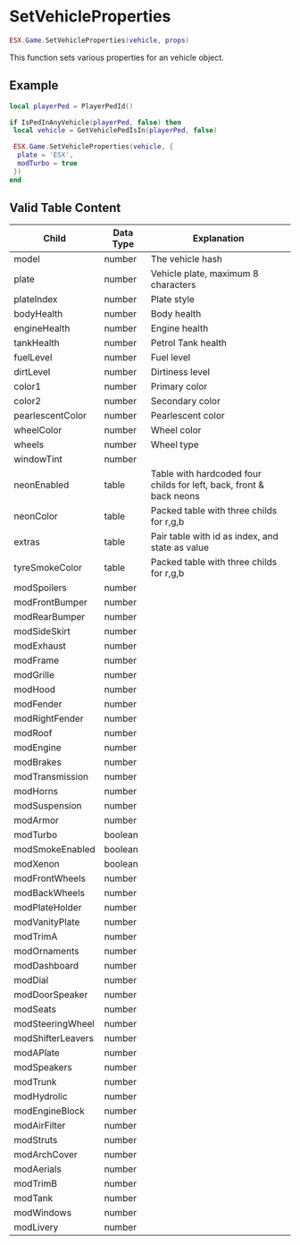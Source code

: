 # SetVehicleProperties

```lua
ESX.Game.SetVehicleProperties(vehicle, props)
```

This function sets various properties for an vehicle object.

## Example

```lua
local playerPed = PlayerPedId()

if IsPedInAnyVehicle(playerPed, false) then
 local vehicle = GetVehiclePedIsIn(playerPed, false)

 ESX.Game.SetVehicleProperties(vehicle, {
  plate = 'ESX',
  modTurbo = true
 })
end
```

## Valid Table Content

| Child             | Data Type | Explanation                                                         |
| ----------------- | --------- | ------------------------------------------------------------------- |
| model             | number    | The vehicle hash                                                    |
| plate             | number    | Vehicle plate, maximum 8 characters                                 |
| plateIndex        | number    | Plate style                                                         |
| bodyHealth        | number    | Body health                                                         |
| engineHealth      | number    | Engine health                                                       |
| tankHealth        | number    | Petrol Tank health                                                  |
| fuelLevel         | number    | Fuel level                                                          |
| dirtLevel         | number    | Dirtiness level                                                     |
| color1            | number    | Primary color                                                       |
| color2            | number    | Secondary color                                                     |
| pearlescentColor  | number    | Pearlescent color                                                   |
| wheelColor        | number    | Wheel color                                                         |
| wheels            | number    | Wheel type                                                          |
| windowTint        | number    |                                                                     |
| neonEnabled       | table     | Table with hardcoded four childs for left, back, front & back neons |
| neonColor         | table     | Packed table with three childs for r,g,b                            |
| extras            | table     | Pair table with id as index, and state as value                     |
| tyreSmokeColor    | table     | Packed table with three childs for r,g,b                            |
| modSpoilers       | number    |                                                                     |
| modFrontBumper    | number    |                                                                     |
| modRearBumper     | number    |                                                                     |
| modSideSkirt      | number    |                                                                     |
| modExhaust        | number    |                                                                     |
| modFrame          | number    |                                                                     |
| modGrille         | number    |                                                                     |
| modHood           | number    |                                                                     |
| modFender         | number    |                                                                     |
| modRightFender    | number    |                                                                     |
| modRoof           | number    |                                                                     |
| modEngine         | number    |                                                                     |
| modBrakes         | number    |                                                                     |
| modTransmission   | number    |                                                                     |
| modHorns          | number    |                                                                     |
| modSuspension     | number    |                                                                     |
| modArmor          | number    |                                                                     |
| modTurbo          | boolean   |                                                                     |
| modSmokeEnabled   | boolean   |                                                                     |
| modXenon          | boolean   |                                                                     |
| modFrontWheels    | number    |                                                                     |
| modBackWheels     | number    |                                                                     |
| modPlateHolder    | number    |                                                                     |
| modVanityPlate    | number    |                                                                     |
| modTrimA          | number    |                                                                     |
| modOrnaments      | number    |                                                                     |
| modDashboard      | number    |                                                                     |
| modDial           | number    |                                                                     |
| modDoorSpeaker    | number    |                                                                     |
| modSeats          | number    |                                                                     |
| modSteeringWheel  | number    |                                                                     |
| modShifterLeavers | number    |                                                                     |
| modAPlate         | number    |                                                                     |
| modSpeakers       | number    |                                                                     |
| modTrunk          | number    |                                                                     |
| modHydrolic       | number    |                                                                     |
| modEngineBlock    | number    |                                                                     |
| modAirFilter      | number    |                                                                     |
| modStruts         | number    |                                                                     |
| modArchCover      | number    |                                                                     |
| modAerials        | number    |                                                                     |
| modTrimB          | number    |                                                                     |
| modTank           | number    |                                                                     |
| modWindows        | number    |                                                                     |
| modLivery         | number    |                                                                     |
